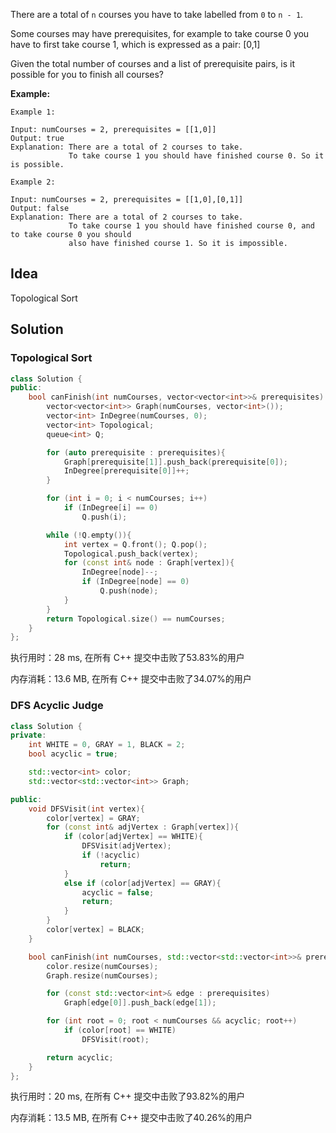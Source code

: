 There are a total of `n` courses you have to take labelled from `0` to `n - 1`.

Some courses may have prerequisites, for example to take course 0 you have to first take course 1, which is expressed as a pair: [0,1]

Given the total number of courses and a list of prerequisite pairs, is it possible for you to finish all courses?



**Example:**
```
Example 1:

Input: numCourses = 2, prerequisites = [[1,0]]
Output: true
Explanation: There are a total of 2 courses to take. 
             To take course 1 you should have finished course 0. So it is possible.
             
Example 2:

Input: numCourses = 2, prerequisites = [[1,0],[0,1]]
Output: false
Explanation: There are a total of 2 courses to take. 
             To take course 1 you should have finished course 0, and to take course 0 you should
             also have finished course 1. So it is impossible.
```

## Idea

Topological Sort

## Solution

### Topological Sort

```c++
class Solution {
public:
    bool canFinish(int numCourses, vector<vector<int>>& prerequisites) {
        vector<vector<int>> Graph(numCourses, vector<int>());
        vector<int> InDegree(numCourses, 0);
        vector<int> Topological;
        queue<int> Q;

        for (auto prerequisite : prerequisites){
            Graph[prerequisite[1]].push_back(prerequisite[0]);
            InDegree[prerequisite[0]]++;
        }

        for (int i = 0; i < numCourses; i++)
            if (InDegree[i] == 0) 
                Q.push(i);

        while (!Q.empty()){
            int vertex = Q.front(); Q.pop();
            Topological.push_back(vertex);
            for (const int& node : Graph[vertex]){
                InDegree[node]--;
                if (InDegree[node] == 0)
                    Q.push(node);
            }
        }
        return Topological.size() == numCourses;
    }
};
```

执行用时：28 ms, 在所有 C++ 提交中击败了53.83%的用户

内存消耗：13.6 MB, 在所有 C++ 提交中击败了34.07%的用户

### DFS Acyclic Judge

```c++
class Solution {
private:
    int WHITE = 0, GRAY = 1, BLACK = 2;
    bool acyclic = true;

    std::vector<int> color;
    std::vector<std::vector<int>> Graph;

public:
    void DFSVisit(int vertex){
        color[vertex] = GRAY;
        for (const int& adjVertex : Graph[vertex]){
            if (color[adjVertex] == WHITE){
                DFSVisit(adjVertex);
                if (!acyclic)
                    return;
            }
            else if (color[adjVertex] == GRAY){
                acyclic = false;
                return;
            }
        }
        color[vertex] = BLACK;
    }

    bool canFinish(int numCourses, std::vector<std::vector<int>>& prerequisites) {
        color.resize(numCourses);
        Graph.resize(numCourses);

        for (const std::vector<int>& edge : prerequisites)
            Graph[edge[0]].push_back(edge[1]);

        for (int root = 0; root < numCourses && acyclic; root++)
            if (color[root] == WHITE)
                DFSVisit(root);

        return acyclic;
    }
};
```

执行用时：20 ms, 在所有 C++ 提交中击败了93.82%的用户

内存消耗：13.5 MB, 在所有 C++ 提交中击败了40.26%的用户
